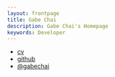 ```yaml
---
layout: frontpage
title: Gabe Chai
description: Gabe Chai's Homepage
keywords: Developer
---
```


<div class="navbar">
  <div class="navbar-inner">
      <ul class="nav">
          <li><a href="{{ BASE_PATH }}/Gabe_Chai.pdf">cv</a></li>
          <li><a href="https://github.com/gchai">github</a></li>
          <li><a href="https://twitter.com/gabechai">@gabechai</a></li>
      </ul>
  </div>
</div>